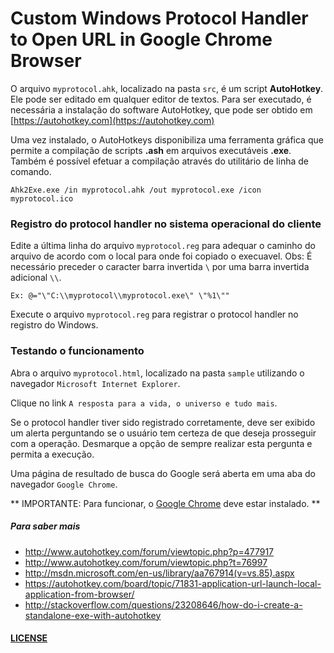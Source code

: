 # Custom Windows Protocol Handler to Open URL in Google Chrome Browser

O arquivo `myprotocol.ahk`, localizado na pasta `src`, é um script  **AutoHotkey**.
Ele pode ser editado em qualquer editor de textos.
Para ser executado, é necessária a instalação do software AutoHotkey, que pode ser obtido em [https://autohotkey.com](https://autohotkey.com)

Uma vez instalado, o AutoHotkeys disponibiliza uma ferramenta gráfica que permite a compilação de scripts **.ash** em arquivos executáveis **.exe**.
Também é possível efetuar a compilação através do utilitário de linha de comando.

```
Ahk2Exe.exe /in myprotocol.ahk /out myprotocol.exe /icon myprotocol.ico
```


### Registro do protocol handler no sistema operacional do cliente

Edite a última linha do arquivo `myprotocol.reg` para adequar o caminho do arquivo de acordo com o local para onde foi copiado o execuavel.
Obs: É necessário preceder o caracter barra invertida `\` por uma barra invertida adicional `\\`.

```
Ex: @="\"C:\\myprotocol\\myprotocol.exe\" \"%1\""
```

Execute o arquivo `myprotocol.reg` para registrar o protocol handler no registro do Windows.

### Testando o funcionamento

Abra o arquivo `myprotocol.html`, localizado na pasta `sample` utilizando o navegador `Microsoft Internet Explorer`.

Clique no link `A resposta para a vida, o universo e tudo mais`.

Se o protocol handler tiver sido registrado corretamente, deve ser exibido um alerta perguntando se o usuário tem certeza de que deseja prosseguir com a operação.
Desmarque a opção de sempre realizar esta pergunta e permita a execução.

Uma página de resultado de busca do Google será aberta em uma aba do navegador `Google Chrome`.

** IMPORTANTE: Para funcionar, o [Google Chrome](https://www.google.com/chrome/browser/desktop/index.html) deve estar instalado. **


##### Para saber mais

* http://www.autohotkey.com/forum/viewtopic.php?p=477917
* http://www.autohotkey.com/forum/viewtopic.php?t=76997
* http://msdn.microsoft.com/en-us/library/aa767914(v=vs.85).aspx
* https://autohotkey.com/board/topic/71831-application-url-launch-local-application-from-browser/
* http://stackoverflow.com/questions/23208646/how-do-i-create-a-standalone-exe-with-autohotkey

#### [LICENSE](LICENSE.md)
